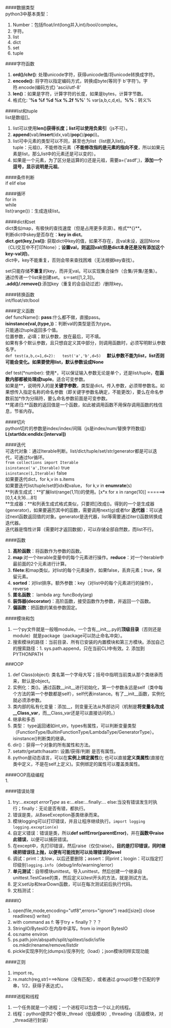 ####数据类型  
python3中基本类型：  
1. Number：包括float/int(long并入int)/bool/complex。  
2. 字符。  
3. list  
4. dict  
5. set  
6. tuple  

####字符函数  
1. **ord()/chr()**: 处理unicode字符，获得unicode值/将unicode转换成字符。 
2. **encode()**: 将字符以指定编码方式，转换成byte(等同于 b'字符')。字符.encode(编码方式) 'ascii/utf-8'    
3. **len()**：如果是字符，计算字符的长度，如果是bytes，计算字节数。  
4. 格式化: '**%s** **%f** **%d** **%x** **%.2f** **%%**' % var(a,b,c,d,e)。**%%**：转义%  

####list和tuple  
list是数组[]。  
1. list可以使用**len()**获得长度；list可以使用**负索引**（js不可）。  
2. **append**(val)/**insert**(idx,val)/**pop**()/**pop**(i)。  
3. list可中元素的类型可以不同，甚至也为list（list嵌入list）。  
tuple：元祖()，不能修改元素（**不能修改指的是元素的指向不变**，所以如果元素是list，那么list中的元素还是可以变的）。  
1. 如果是一个元素，为了区分是运算的()还是元祖，需要a=('asdf',)，**添加一个逗号，显示说明是元祖**。  

####条件判断  
if elif else  

####循环  
for in   
while  
list(range())：生成连续list。  

####dict和set  
dict类似map，有极快的查找速度（但是占用更多资源）。格式**{}**。  
判断dict中skey是否存在：**key in dict**。  
**dict.get(key,[val])**: 获取dict中key的值，如果不存在，且val未设，返回None（CLI交互中不打印None）；**设置val，则返回val(但是dict本身还是没有添加这个key-val对)**。  
dict中，key不能重复，否则会带来查找困难（无法根据key查找）。  

set只能存储**不重复**的key，而并无val。可以实现集合操作（合集/并集/差集）。  
通过传递一个list来创建set。 s＝set([1,2,3])。  
**.add()/.remove()**:添加key（重复的会自动过滤）/删除key。  


####转换函数  
int/float/str/bool

####定义函数  
def funcName():
**pass**:什么都不做，直接pass。  
**isinstance(val,(type,))**：判断val的类型是否为type。  
只能通过tuple返回多个值。  
位置参数，必填；默认参数，放在最后，可不填。  
如果有多个默认参数，且只想自定义其中部分，则调用函数时，必须写明默认参数名字。  
`def test(a,b,c=1,d=2):  
test('a','b',d=5)  `
**默认参数不能为list，list否则可能会变化。如果要使用list，默认参数设成None**  

def test(\*number): 使用\*，可以保证输入参数无论是单个，还是list/tuple，**在函数内部都被处理成tuple**。适合可变参数。  
如果是\*\*，说明传入的是**关键字参数**，类型是dict。传入参数，必须带参数名。如果想传入指定名称的命名参数（即关键字参数名确定，不能更改），要么在命名参数前加\*作为分隔符，要么命名参数前面是可变参数。    
**尾递归:**函数的返回值是一个函数，如此被调用函数不用保存调用函数的栈信息，节省内存。  

####切片  
python切片的参数是index/index/间隔（js是index/num/替换字符数组）  
**L(startIdx:endIdx:[interval])** 

####迭代  
可迭代对象：通过Iterable判断。list/dict/tuple/set/str/generator都是可以迭代，可通过for循环。    
`from collections import Iterable`  
`isinstance('a',Iterable)`  true  
`isinstance(1,Iterable)`    false  
如果要迭代dict，for k,v in s.items  
如果要迭代list/tuple/set的idx和value， for k,v in **enumrate**(s)  
**列表生成式：**扩展list(range(1,11))的使用。[x\*x for x in range(10)] ======>  [0,1,4,9,16....81]  
**生成器：**和列表生成式格式类似，只要把[]改成()。得到的一个是生成器(generator)，如果要遍历其中的函数，需要调用next(g)或者for
**迭代器**：可以通过next函数返回值的对象。generator是迭代器，list等需要通过iter()函数转换成迭代器。  
迭代器是惰性计算（需要时才返回数据），可以存储全部自然数，而list不行。  

####函数  
1. **高阶函数**：将函数作为参数的函数。  
2. **map**:对一个iterable变量中的每个元素进行操作。**reduce**：对一个iterable中最前面的2个元素进行计算。  
3. **filete**:和map类似，对list的每个元素操作，如果false，丢弃元素；true，保留元素。  
4. **sorted**：对list排序。额外参数：key（对list中的每个元素进行的操作），reverse
5. **匿名函数**： lambda arg: funcBody(arg)  
6. **装饰器(decorator)**：高阶函数，接受函数作为参数，并返回一个函数。  
7. **偏函数**：把函数的某些参数固定。  

####模块和包  
1. 一个py文件就是一般哦module。一个含有__init__.py的**顶级目录**（否则还是module）就是package（package可以防止命名冲突）。  
2. 搜索模块的路径：当前目录、所有已安装的内置模块和第三方模块。添加自己的搜索路径：1. sys.path.append，只在当前CLI中有效。2. 添加到PYTHONPATH  

###OOP   
1. def Class(object): 类名第一个字母大写；括号中指明当前类从那个类继承而来，默认是object。  
2. 实例化：类()。通过函数__init__进行初始化，第一个参数永远是self（类中每个方法的第一个参数都是self），self代表instance。有了__init__函数，实例化就必须添参数。  
3. 类内部的私有化变量：添加__，则变量无法从外部访问（机制是**将变量名改成\_\_Class_var**，而__Class_var还是可以直接访问的。）  
4. 继承和多态  
5. 类型： type返回诸如int,str。types有属性，可以判断变量类型（FunctionType/BuiltinFunctionType/LambdaType/GeneratorType）。isinstance()判断类的继承。  
6. dir()：获得一个对象的所有属性和方法。  
7. setattr/getattr/hasattr: 设置/获得/判断 是否有属性。  
8. python是动态语言，可以在**实例上绑定属性**(); 也可以直接**定义类属性**(直接在类中定义，不是在self上定义)。实例绑定的属性可以覆盖类属性。  


####OOP高级编程  
1.  

####错误处理  
1. try:...except *errorType* as e:...else:...finally:...  else:当没有错误发生时执行；finally：无论是否有错，都执行。  
2. 错误是类，从BaseException基类继承而来。  
3. 模块logging可以打印错误，并且让程序继续执行。`import logging`  `logging.exception(e)`  
4. 自定义错误：错误是类，所以**def selfError(parentError)**，并在**函数中raise此错误**，以便可以捕获错误。  
5. 在except中，先打印错误，然后raise（仅仅raise）。**目的是打印错误，同时继续把错误往上抛，以便有可能找到可以处理错误的level**  
6. 调试：print：太low，以后还要删除；assert：同print；loogin：可以指定打印级别`logging.info`（debug/info/warning/error）
7. **单元测试**：自带模块unittest。导入unittest，然后创建一个继承自unittest.TestCase的类，然后定义以test开头的方法，就是测试方法。  
8. 定义setUp和tearDown函数，可以在每次测试前后执行代码。  
9. 文档测试：    

####IO  
1. open(file,mode,encoding="utf8",errors="ignore")   read([size])  close  readlines()  write()   
2. with command as f:  等于try + finally？？？  
3. StringIO/BytesIO:在内存中读写。from io import BytesIO  
4. os:name  environ
5. ps.path.join/abspath/split/splitext/isdir/isfile os.mkdir/rename/remove/listdir  
6. pickle实现序列化(dumps)/反序列化（load）；json模块同样实现功能  

####正则  
1. import re。  
2. re.match(reg,str)===>None（没有匹配），或者通过.group(0整个匹配的字串，1/2，获得子表达式）。  

####进程和线程    
1. 一个任务就是一个进程；一个进程可以包含一个以上的线程。  
3. 线程：python提供2个模块:\_thread（低级模块）, threading（高级模块，对\_thread进行封装） 
